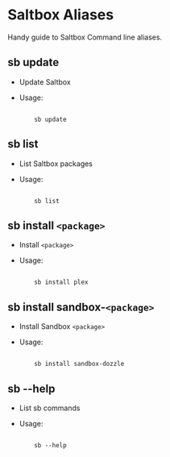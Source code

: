 # Saltbox Aliases

Handy guide to Saltbox Command line aliases.

## sb update

- Update Saltbox

- Usage:

    ``` { .shell }

        sb update

    ```

## sb list

- List Saltbox packages

- Usage:

    ``` { .shell }

        sb list

    ```

## sb install `<package>`

- Install `<package>`

- Usage:

    ``` { .shell }

        sb install plex

    ```

## sb install sandbox-`<package>`

- Install Sandbox `<package>`

- Usage:

    ``` { .shell }

        sb install sandbox-dozzle

    ```

## sb --help

- List sb commands

- Usage:

    ``` { .shell }

        sb --help

    ```
